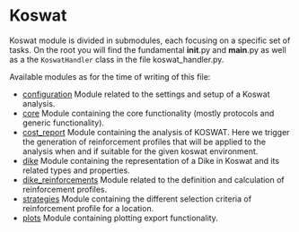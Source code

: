 # Koswat

Koswat module is divided in submodules, each focusing on a specific set of tasks. On the root you will find the fundamental __init__.py and __main__.py as well as a the `KoswatHandler` class in the file koswat_handler.py.

Available modules as for the time of writing of this file:

- [configuration](./configuration/README.md) Module related to the settings and setup of a Koswat analysis.
- [core](./core/README.md) Module containing the core functionality (mostly protocols and generic functionality).
- [cost_report](./cost_report/README.md) Module containing the analysis of KOSWAT. Here we trigger the generation of reinforcement profiles that will be applied to the analysis when and if suitable for the given koswat environment.
- [dike](./dike/README.md) Module containing the representation of a Dike in Koswat and its related types and properties.
- [dike_reinforcements](./dike_reinforcements//README.md) Module related to the definition and calculation of reinforcement profiles.
- [strategies](./strategies/README.md) Module containing the different selection criteria of reinforcement profile for a location.
- [plots](./plots/README.md) Module containing plotting export functionality.
